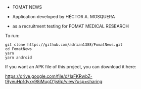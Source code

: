 
 * FOMAT NEWS

 * Application developed by HÉCTOR A. MOSQUERA
 * as a recruitment testing for FOMAT MEDICAL RESEARCH

To run:

``` (bash)
git clone https://github.com/adrian1388/FomatNews.git
cd FomatNews
yarn
yarn android
```
If you want an APK file of this project, you can download it here:

https://drive.google.com/file/d/1aFKRwbZ-tRyeuHp1dyxy98iMugO1js6p/view?usp=sharing
